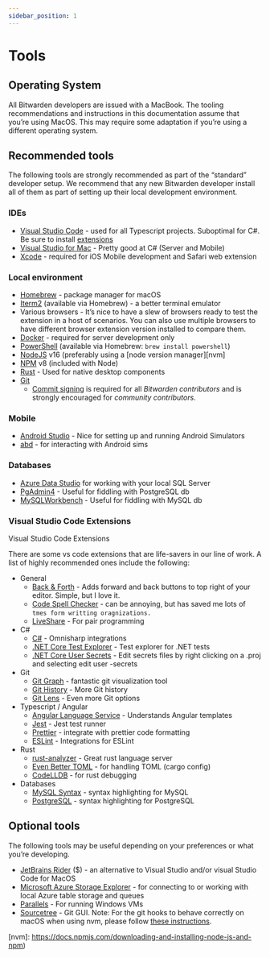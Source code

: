 ```yaml
---
sidebar_position: 1
---
```


# Tools

## Operating System

All Bitwarden developers are issued with a MacBook. The tooling recommendations and instructions in
this documentation assume that you’re using MacOS. This may require some adaptation if you’re using
a different operating system.

## Recommended tools

The following tools are strongly recommended as part of the “standard” developer setup. We recommend
that any new Bitwarden developer install all of them as part of setting up their local development
environment.

### IDEs

- [Visual Studio Code](https://code.visualstudio.com/) - used for all Typescript projects.
  Suboptimal for C#. Be sure to install [extensions](#visual-studio-code-extensions)
- [Visual Studio for Mac](https://visualstudio.microsoft.com/vs/mac/) - Pretty good at C# (Server
  and Mobile)
- [Xcode](https://developer.apple.com/xcode/) - required for iOS Mobile development and Safari web
  extension

### Local environment

- [Homebrew](https://brew.sh/) - package manager for macOS
- [Iterm2](https://iterm2.com/) (available via Homebrew) - a better terminal emulator
- Various browsers - It’s nice to have a slew of browsers ready to test the extension in a host of
  scenarios. You can also use multiple browsers to have different browser extension version
  installed to compare them.
- [Docker](https://docs.docker.com/get-docker/) - required for server development only
- [PowerShell](https://docs.microsoft.com/en-us/powershell/scripting/install/installing-powershell-core-on-macos)
  (available via Homebrew: `brew install powershell`)
- [NodeJS](https://nodejs.org/) v16 (preferably using a [node version manager][nvm]
- [NPM](https://www.npmjs.com/) v8 (included with Node)
- [Rust](https://www.rust-lang.org/tools/install) - Used for native desktop components
- [Git](https://git-scm.com)
  - [Commit signing](../../contributing/commit-signing.mdx) is required for all _Bitwarden
    contributors_ and is strongly encouraged for _community contributors_.

### Mobile

- [Android Studio](https://developer.android.com/studio/) - Nice for setting up and running Android
  Simulators
- [abd](https://developer.android.com/studio/command-line/adb) - for interacting with Android sims

### Databases

- [Azure Data Studio](https://docs.microsoft.com/en-us/sql/azure-data-studio/download-azure-data-studio)
  for working with your local SQL Server
- [PgAdmin4](https://www.pgadmin.org/) - Useful for fiddling with PostgreSQL db
- [MySQLWorkbench](https://www.mysql.com/products/workbench/) - Useful for fiddling with MySQL db

### Visual Studio Code Extensions

Visual Studio Code Extensions

There are some vs code extensions that are life-savers in our line of work. A list of highly
recommended ones include the following:

- General
  - [Back & Forth](https://marketplace.visualstudio.com/items?itemName=nick-rudenko.back-n-forth) -
    Adds forward and back buttons to top right of your editor. Simple, but I love it.
  - [Code Spell Checker](https://marketplace.visualstudio.com/items?itemName=streetsidesoftware.code-spell-checker) -
    can be annoying, but has saved me lots of `tmes form writting oragnizations.`
  - [LiveShare](https://marketplace.visualstudio.com/items?itemName=MS-vsliveshare.vsliveshare) -
    For pair programming
- C#
  - [C#](https://marketplace.visualstudio.com/items?itemName=ms-dotnettools.csharp) - Omnisharp
    integrations
  - [.NET Core Test Explorer](https://marketplace.visualstudio.com/items?itemName=formulahendry.dotnet-test-explorer) -
    Test explorer for .NET tests
  - [.NET Core User Secrets](https://marketplace.visualstudio.com/items?itemName=adrianwilczynski.user-secrets) -
    Edit secrets files by right clicking on a .proj and selecting edit user -secrets
- Git
  - [Git Graph](https://marketplace.visualstudio.com/items?itemName=mhutchie.git-graph) - fantastic
    git visualization tool
  - [Git History](https://marketplace.visualstudio.com/items?itemName=donjayamanne.githistory) -
    More Git history
  - [Git Lens](https://marketplace.visualstudio.com/items?itemName=eamodio.gitlens) - Even more Git
    options
- Typescript / Angular
  - [Angular Language Service](https://marketplace.visualstudio.com/items?itemName=Angular.ng-template) -
    Understands Angular templates
  - [Jest](https://marketplace.visualstudio.com/items?itemName=Orta.vscode-jest) - Jest test runner
  - [Prettier](https://marketplace.visualstudio.com/items?itemName=esbenp.prettier-vscode) -
    integrate with prettier code formatting
  - [ESLint](https://marketplace.visualstudio.com/items?itemName=dbaeumer.vscode-eslint) -
    Integrations for ESLint
- Rust
  - [rust-analyzer](https://marketplace.visualstudio.com/items?itemName=matklad.rust-analyzer) -
    Great rust language server
  - [Even Better TOML](https://marketplace.visualstudio.com/items?itemName=tamasfe.even-better-toml) -
    for handling TOML (cargo config)
  - [CodeLLDB](https://marketplace.visualstudio.com/items?itemName=vadimcn.vscode-lldb) - for rust
    debugging
- Databases
  - [MySQL Syntax](https://marketplace.visualstudio.com/items?itemName=jakebathman.mysql-syntax) -
    syntax highlighting for MySQL
  - [PostgreSQL](https://marketplace.visualstudio.com/items?itemName=ckolkman.vscode-postgres) -
    syntax highlighting for PostgreSQL

## Optional tools

The following tools may be useful depending on your preferences or what you’re developing.

- [JetBrains Rider](https://www.jetbrains.com/rider/) ($) - an alternative to Visual Studio and/or
  visual Studio Code for MacOS
- [Microsoft Azure Storage Explorer](https://azure.microsoft.com/en-us/features/storage-explorer/) -
  for connecting to or working with local Azure table storage and queues
- [Parallels](https://www.parallels.com/) - For running Windows VMs
- [Sourcetree](https://www.sourcetreeapp.com/) - Git GUI. Note: For the git hooks to behave
  correctly on macOS when using nvm, please follow
  [these instructions](https://typicode.github.io/husky/#/?id=command-not-found).

[nvm]: https://docs.npmjs.com/downloading-and-installing-node-js-and-npm)
